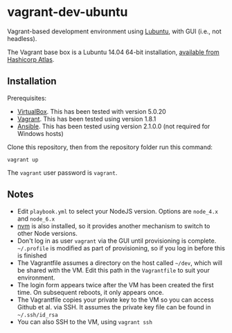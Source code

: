 # vagrant-dev-ubuntu

Vagrant-based development environment using [Lubuntu](http://lubuntu.net/), with GUI (i.e., not headless).

The Vagrant base box is a Lubuntu 14.04 64-bit installation, [available from Hashicorp Atlas](https://atlas.hashicorp.com/).

## Installation

Prerequisites:

* [VirtualBox](https://www.virtualbox.org/wiki/Downloads). This has been tested with version 5.0.20
* [Vagrant](https://vagrantup.com/downloads.html). This has been tested using version 1.8.1
* [Ansible](https://github.com/ansible/ansible). This has been tested using version 2.1.0.0 (not required for Windows hosts)

Clone this repository, then from the repository folder run this command:

    vagrant up

The `vagrant` user password is `vagrant`.

## Notes

* Edit `playbook.yml` to select your NodeJS version. Options are `node_4.x` and `node_6.x`
* [nvm](https://github.com/creationix/nvm) is also installed, so it provides another mechanism to switch to other Node versions.
* Don't log in as user `vagrant` via the GUI until provisioning is complete. `~/.profile` is modified as part of provisioning, so if you log in before this is finished
* The Vagrantfile assumes a directory on the host called `~/dev`, which will be shared with the VM. Edit this path in the `Vagrantfile` to suit your environment.
* The login form appears twice after the VM has been created the first time. On subsequent reboots, it only appears once.
* The Vagrantfile copies your private key to the VM so you can access Github et al. via SSH. It assumes the private key file can be found in `~/.ssh/id_rsa`
* You can also SSH to the VM, using `vagrant ssh`
